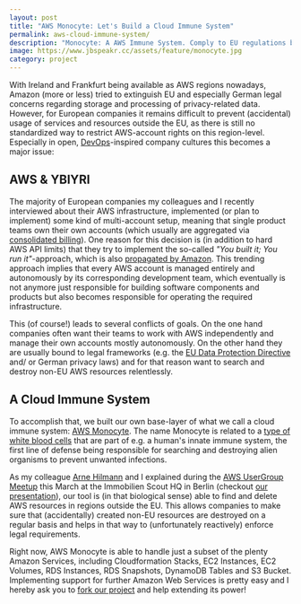 ```yaml
---
layout: post
title: "AWS Monocyte: Let's Build a Cloud Immune System"
permalink: aws-cloud-immune-system/
description: "Monocyte: A AWS Immune System. Comply to EU regulations by finding and deleting AWS resources in regions outside of Europe with AWS Monocyte!"
image: https://www.jbspeakr.cc/assets/feature/monocyte.jpg
category: project
---
```


With Ireland and Frankfurt being available as AWS regions nowadays, Amazon (more or less) tried to extinguish EU and especially German legal concerns regarding storage and processing of privacy-related data. However, for European companies it remains difficult to prevent (accidental) usage of services and resources outside the EU, as there is still no standardized way to restrict AWS-account rights on this region-level. Especially in open, [DevOps](https://en.wikipedia.org/wiki/DevOps)-inspired company cultures this becomes a major issue:

## AWS & YBIYRI

The majority of European companies my colleagues and I recently interviewed about their AWS infrastructure, implemented (or plan to implement) some kind of multi-account setup, meaning that single product teams own their own accounts (which usually are aggregated via [consolidated billing](http://docs.aws.amazon.com/awsaccountbilling/latest/aboutv2/consolidated-billing.html)). One reason for this decision is (in addition to hard AWS API limits) that they try to implement the so-called *"You built it; You run it"*-approach, which is also [propagated by Amazon](https://www.safaribooksonline.com/library/view/programming-amazon-ec2/9781449303617/ch01s03.html). This trending approach implies that every AWS account is managed entirely and autonomously by its corresponding development team, which eventually is not anymore just responsible for building software components and products but also becomes responsible for operating the required infrastructure.

This (of course!) leads to several conflicts of goals. On the one hand companies often want their teams to work with AWS independently and manage their own accounts mostly autonomously. On the other hand they are usually bound to legal frameworks (e.g. the [EU Data Protection Directive](https://en.wikipedia.org/wiki/Data_Protection_Directive) and/ or German privacy laws) and for that reason want to search and destroy non-EU AWS resources relentlessly.

## A Cloud Immune System

To accomplish that, we built our own base-layer of what we call a cloud immune system: [AWS Monocyte](https://github.com/ImmobilienScout24/aws-monocyte). The name Monocyte is related to a [type of white blood cells](https://en.wikipedia.org/wiki/Monocyte) that are part of e.g. a human's innate immune system, the first line of defense being responsible for searching and destroying alien organisms to prevent unwanted infections.

As my colleague [Arne Hilmann](https://arnehilmann.github.io/) and I explained during the [AWS UserGroup Meetup](http://www.meetup.com/AWS-Berlin/events/220609022/) this March at the Immobilien Scout HQ in Berlin (checkout [our presentation](https://dl.dropboxusercontent.com/u/1874278/datahackit/AWS-Monocyte.pdf)), our tool is (in that biological sense) able to find and delete AWS resources in regions outside the EU. This allows companies to make sure that (accidentally) created non-EU resources are destroyed on a regular basis and helps in that way to (unfortunately reactively) enforce legal requirements.

Right now, AWS Monocyte is able to handle just a subset of the plenty Amazon Services, including Cloudformation Stacks, EC2 Instances, EC2 Volumes, RDS Instances, RDS Snapshots, DynamoDB Tables and S3 Bucket. Implementing support for further Amazon Web Services is pretty easy and I hereby ask you to [fork our project](https://github.com/ImmobilienScout24/aws-monocyte) and help extending its power!
